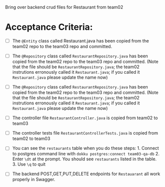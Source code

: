 Bring over backend crud files for Restaurant from team02

# Acceptance Criteria:

- [ ] The `@Entity` class called Restaurant.java has been copied from the team02 repo to the team03 repo and committed.
- [ ] The `@Repository` class called `RestaurantRepository.java` has been copied from the team02 repo to the team03 repo and committed.  (Note that the file should be `RestaurantRepository.java`; the team02 instrutions erronously called it `Restaurant.java`; if you called it `Restaurant.java` please update the name now)
- [ ] The `@Repository` class called `RestaurantRepository.java` has been copied from the team02 repo to the team03 repo and committed.  (Note that the file should be `RestaurantRepository.java`; the team02 instrutions erronously called it `Restaurant.java`; if you called it `Restaurant.java` please update the name now)
- [ ] The controller file `RestaurantController.java` is copied from team02 to team03
- [ ] The controller tests file `RestaurantControllerTests.java` is copied from team02 to team03

- [ ] You can see the `restaurants` table when you do these steps:
      1. Connect to postgres command line with 
         ```
         dokku postgres:connect team03-qa-db
         ```
      2. Enter `\dt` at the prompt. You should see
         `restaurants` listed in the table.
      3. Use `\q` to quit

- [ ] The backend POST,GET,PUT,DELETE endpoints for `Restauarant` all work properly in Swagger.
